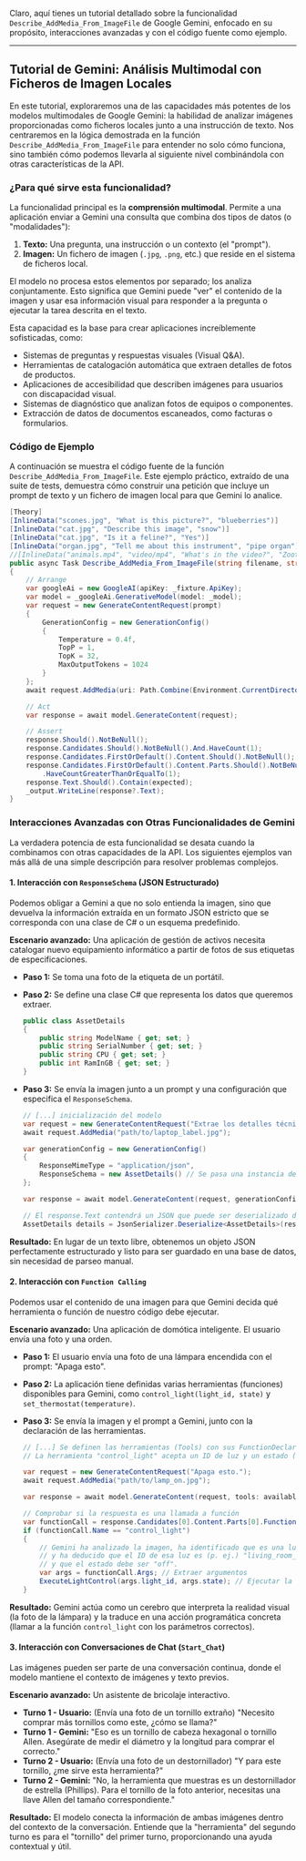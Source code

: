 Claro, aquí tienes un tutorial detallado sobre la funcionalidad `Describe_AddMedia_From_ImageFile` de Google Gemini, enfocado en su propósito, interacciones avanzadas y con el código fuente como ejemplo.

---

## Tutorial de Gemini: Análisis Multimodal con Ficheros de Imagen Locales

En este tutorial, exploraremos una de las capacidades más potentes de los modelos multimodales de Google Gemini: la habilidad de analizar imágenes proporcionadas como ficheros locales junto a una instrucción de texto. Nos centraremos en la lógica demostrada en la función `Describe_AddMedia_From_ImageFile` para entender no solo cómo funciona, sino también cómo podemos llevarla al siguiente nivel combinándola con otras características de la API.

### ¿Para qué sirve esta funcionalidad?

La funcionalidad principal es la **comprensión multimodal**. Permite a una aplicación enviar a Gemini una consulta que combina dos tipos de datos (o "modalidades"):
1.  **Texto:** Una pregunta, una instrucción o un contexto (el "prompt").
2.  **Imagen:** Un fichero de imagen (`.jpg`, `.png`, etc.) que reside en el sistema de ficheros local.

El modelo no procesa estos elementos por separado; los analiza conjuntamente. Esto significa que Gemini puede "ver" el contenido de la imagen y usar esa información visual para responder a la pregunta o ejecutar la tarea descrita en el texto.

Esta capacidad es la base para crear aplicaciones increíblemente sofisticadas, como:
*   Sistemas de preguntas y respuestas visuales (Visual Q&A).
*   Herramientas de catalogación automática que extraen detalles de fotos de productos.
*   Aplicaciones de accesibilidad que describen imágenes para usuarios con discapacidad visual.
*   Sistemas de diagnóstico que analizan fotos de equipos o componentes.
*   Extracción de datos de documentos escaneados, como facturas o formularios.

### Código de Ejemplo

A continuación se muestra el código fuente de la función `Describe_AddMedia_From_ImageFile`. Este ejemplo práctico, extraído de una suite de tests, demuestra cómo construir una petición que incluye un prompt de texto y un fichero de imagen local para que Gemini lo analice.

```csharp
[Theory]
[InlineData("scones.jpg", "What is this picture?", "blueberries")]
[InlineData("cat.jpg", "Describe this image", "snow")]
[InlineData("cat.jpg", "Is it a feline?", "Yes")]
[InlineData("organ.jpg", "Tell me about this instrument", "pipe organ")]
//[InlineData("animals.mp4", "video/mp4", "What's in the video?", "Zootopia")]
public async Task Describe_AddMedia_From_ImageFile(string filename, string prompt, string expected)
{
    // Arrange
    var googleAi = new GoogleAI(apiKey: _fixture.ApiKey);
    var model = _googleAi.GenerativeModel(model: _model);
    var request = new GenerateContentRequest(prompt)
    {
        GenerationConfig = new GenerationConfig()
        {
            Temperature = 0.4f,
            TopP = 1,
            TopK = 32,
            MaxOutputTokens = 1024
        }
    };
    await request.AddMedia(uri: Path.Combine(Environment.CurrentDirectory, "payload", filename));

    // Act
    var response = await model.GenerateContent(request);

    // Assert
    response.Should().NotBeNull();
    response.Candidates.Should().NotBeNull().And.HaveCount(1);
    response.Candidates.FirstOrDefault().Content.Should().NotBeNull();
    response.Candidates.FirstOrDefault().Content.Parts.Should().NotBeNull().And
        .HaveCountGreaterThanOrEqualTo(1);
    response.Text.Should().Contain(expected);
    _output.WriteLine(response?.Text);
}
```

### Interacciones Avanzadas con Otras Funcionalidades de Gemini

La verdadera potencia de esta funcionalidad se desata cuando la combinamos con otras capacidades de la API. Los siguientes ejemplos van más allá de una simple descripción para resolver problemas complejos.

#### 1. Interacción con `ResponseSchema` (JSON Estructurado)

Podemos obligar a Gemini a que no solo entienda la imagen, sino que devuelva la información extraída en un formato JSON estricto que se corresponda con una clase de C# o un esquema predefinido.

**Escenario avanzado:** Una aplicación de gestión de activos necesita catalogar nuevo equipamiento informático a partir de fotos de sus etiquetas de especificaciones.

*   **Paso 1:** Se toma una foto de la etiqueta de un portátil.
*   **Paso 2:** Se define una clase C# que representa los datos que queremos extraer.

    ```csharp
    public class AssetDetails
    {
        public string ModelName { get; set; }
        public string SerialNumber { get; set; }
        public string CPU { get; set; }
        public int RamInGB { get; set; }
    }
    ```

*   **Paso 3:** Se envía la imagen junto a un prompt y una configuración que especifica el `ResponseSchema`.

    ```csharp
    // [...] inicialización del modelo
    var request = new GenerateContentRequest("Extrae los detalles técnicos de la etiqueta en esta imagen.");
    await request.AddMedia("path/to/laptop_label.jpg");

    var generationConfig = new GenerationConfig()
    {
        ResponseMimeType = "application/json",
        ResponseSchema = new AssetDetails() // Se pasa una instancia del objeto como esquema
    };

    var response = await model.GenerateContent(request, generationConfig);

    // El response.Text contendrá un JSON que puede ser deserializado directamente a AssetDetails
    AssetDetails details = JsonSerializer.Deserialize<AssetDetails>(response.Text);
    ```

**Resultado:** En lugar de un texto libre, obtenemos un objeto JSON perfectamente estructurado y listo para ser guardado en una base de datos, sin necesidad de parseo manual.

#### 2. Interacción con `Function Calling`

Podemos usar el contenido de una imagen para que Gemini decida qué herramienta o función de nuestro código debe ejecutar.

**Escenario avanzado:** Una aplicación de domótica inteligente. El usuario envía una foto y una orden.

*   **Paso 1:** El usuario envía una foto de una lámpara encendida con el prompt: "Apaga esto".
*   **Paso 2:** La aplicación tiene definidas varias herramientas (funciones) disponibles para Gemini, como `control_light(light_id, state)` y `set_thermostat(temperature)`.
*   **Paso 3:** Se envía la imagen y el prompt a Gemini, junto con la declaración de las herramientas.

    ```csharp
    // [...] Se definen las herramientas (Tools) con sus FunctionDeclarations
    // La herramienta "control_light" acepta un ID de luz y un estado ("on"/"off")

    var request = new GenerateContentRequest("Apaga esto.");
    await request.AddMedia("path/to/lamp_on.jpg");

    var response = await model.GenerateContent(request, tools: availableTools);

    // Comprobar si la respuesta es una llamada a función
    var functionCall = response.Candidates[0].Content.Parts[0].FunctionCall;
    if (functionCall.Name == "control_light")
    {
        // Gemini ha analizado la imagen, ha identificado que es una luz
        // y ha deducido que el ID de esa luz es (p. ej.) "living_room_lamp_1"
        // y que el estado debe ser "off".
        var args = functionCall.Args; // Extraer argumentos
        ExecuteLightControl(args.light_id, args.state); // Ejecutar la función real
    }
    ```

**Resultado:** Gemini actúa como un cerebro que interpreta la realidad visual (la foto de la lámpara) y la traduce en una acción programática concreta (llamar a la función `control_light` con los parámetros correctos).

#### 3. Interacción con Conversaciones de Chat (`Start_Chat`)

Las imágenes pueden ser parte de una conversación continua, donde el modelo mantiene el contexto de imágenes y texto previos.

**Escenario avanzado:** Un asistente de bricolaje interactivo.

*   **Turno 1 - Usuario:** (Envía una foto de un tornillo extraño) "Necesito comprar más tornillos como este, ¿cómo se llama?"
*   **Turno 1 - Gemini:** "Eso es un tornillo de cabeza hexagonal o tornillo Allen. Asegúrate de medir el diámetro y la longitud para comprar el correcto."
*   **Turno 2 - Usuario:** (Envía una foto de un destornillador) "Y para este tornillo, ¿me sirve esta herramienta?"
*   **Turno 2 - Gemini:** "No, la herramienta que muestras es un destornillador de estrella (Phillips). Para el tornillo de la foto anterior, necesitas una llave Allen del tamaño correspondiente."

**Resultado:** El modelo conecta la información de ambas imágenes dentro del contexto de la conversación. Entiende que la "herramienta" del segundo turno es para el "tornillo" del primer turno, proporcionando una ayuda contextual y útil.